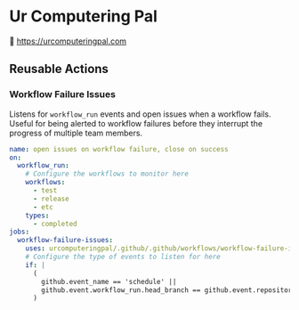 # Ur Computering Pal

:wave: https://urcomputeringpal.com

## Reusable Actions

### Workflow Failure Issues

Listens for `workflow_run` events and open issues when a workflow fails. Useful for being alerted to workflow failures before they interrupt the progress of multiple team members.

```yaml
name: open issues on workflow failure, close on success
on:
  workflow_run:
    # Configure the workflows to monitor here
    workflows:
      - test
      - release
      - etc
    types:
      - completed
jobs:
  workflow-failure-issues:
    uses: urcomputeringpal/.github/.github/workflows/workflow-failure-issues.yaml@main
    # Configure the type of events to listen for here
    if: |
      (
        github.event_name == 'schedule' ||
        github.event.workflow_run.head_branch == github.event.repository.default_branch
      )
```

